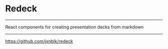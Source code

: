 
# Redeck

---

React components for creating presentation decks from markdown

---

<https://github.com/jxnblk/redeck>

